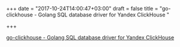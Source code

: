 +++
date = "2017-10-24T14:00:47+03:00"
draft = false
title = "go-clickhouse - Golang SQL database driver for Yandex ClickHouse "

+++

<p><a href="https://github.com/mailru/go-clickhouse">go-clickhouse - Golang SQL database driver for Yandex ClickHouse </a></p>

